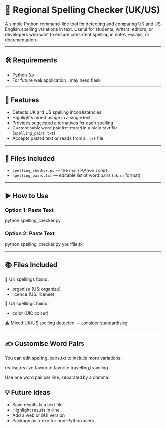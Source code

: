 # 📝 Regional Spelling Checker (UK/US)

A simple Python command-line tool for detecting and comparing UK and US English spelling variations in text. Useful for students, writers, editors, or developers who want to ensure consistent spelling in notes, essays, or documentation.

---

## 🛠 Requirements

- Python 3.x
- For future web application : may need flask 

---

## 🔧 Features

- Detects UK and US spelling inconsistencies
- Highlights mixed usage in a single text
- Provides suggested alternatives for each spelling
- Customisable word pair list stored in a plain text file (`spelling_pairs.txt`)
- Accepts pasted text or reads from a `.txt` file

---

## 📁 Files Included

- `spelling_checker.py` — the main Python script
- `spelling_pairs.txt` — editable list of word pairs (`uk,us` format)

---

## ▶️ How to Use

### Option 1: Paste Text
python spelling_checker.py

### Option 2: Paste Text
python spelling_checker.py yourfile.txt

---

## 📚 Files Included

📘 UK spellings found:
 - organise (US: organize)
 - licence (US: license)

📙 US spellings found:
 - color (UK: colour)

⚠️ Mixed UK/US spelling detected — consider standardising.

---

## ✍️ Customise Word Pairs

You can edit spelling_pairs.txt to include more variations:

realise,realize
favourite,favorite
travelling,traveling

Use one word pair per line, separated by a comma.

## 💡 Future Ideas

- Save results to a text file
- Highlight results in-line
- Add a web or GUI version
- Package as a .exe for non-Python users
